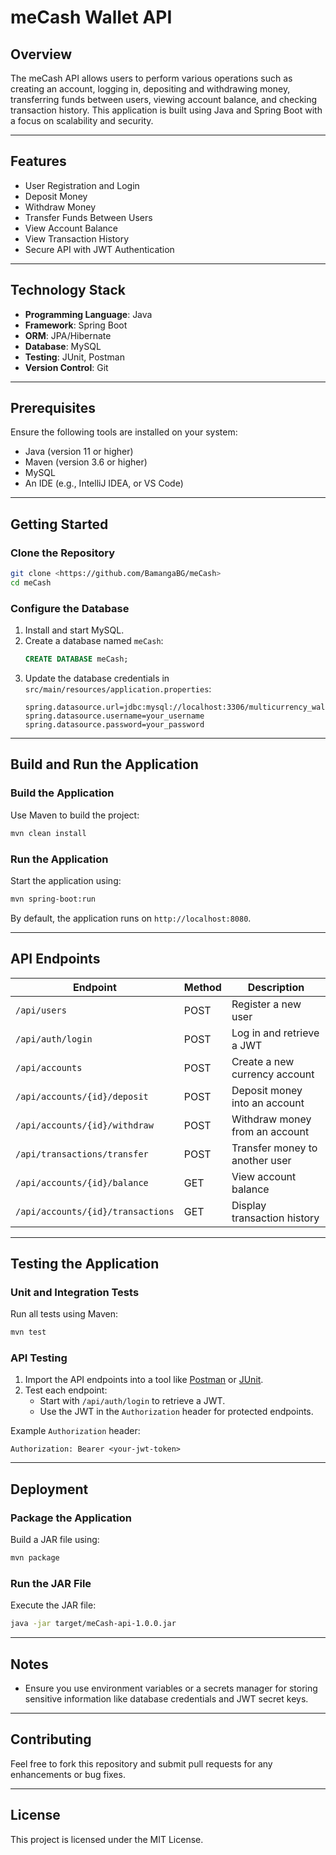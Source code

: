 # meCash Wallet API

## Overview
The meCash API allows users to perform various operations such as creating an account, logging in, depositing and withdrawing money, transferring funds between users, viewing account balance, and checking transaction history. This application is built using Java and Spring Boot with a focus on scalability and security.

---

## Features
- User Registration and Login
- Deposit Money
- Withdraw Money
- Transfer Funds Between Users
- View Account Balance
- View Transaction History
- Secure API with JWT Authentication

---

## Technology Stack
- **Programming Language**: Java
- **Framework**: Spring Boot
- **ORM**: JPA/Hibernate
- **Database**: MySQL
- **Testing**: JUnit, Postman
- **Version Control**: Git

---

## Prerequisites
Ensure the following tools are installed on your system:
- Java (version 11 or higher)
- Maven (version 3.6 or higher)
- MySQL
- An IDE (e.g., IntelliJ IDEA, or VS Code)

---

## Getting Started

### Clone the Repository
```bash
git clone <https://github.com/BamangaBG/meCash>
cd meCash
```

### Configure the Database
1. Install and start MySQL.
2. Create a database named `meCash`:
   ```sql
   CREATE DATABASE meCash;
   ```
3. Update the database credentials in `src/main/resources/application.properties`:
   ```properties
   spring.datasource.url=jdbc:mysql://localhost:3306/multicurrency_wallet
   spring.datasource.username=your_username
   spring.datasource.password=your_password
   ```

---

## Build and Run the Application

### Build the Application
Use Maven to build the project:
```bash
mvn clean install
```

### Run the Application
Start the application using:
```bash
mvn spring-boot:run
```
By default, the application runs on `http://localhost:8080`.

---

## API Endpoints
| Endpoint                        | Method | Description                    |
|---------------------------------|--------|--------------------------------|
| `/api/users`                    | POST   | Register a new user            |
| `/api/auth/login`               | POST   | Log in and retrieve a JWT      |
| `/api/accounts`                 | POST   | Create a new currency account  |
| `/api/accounts/{id}/deposit`    | POST   | Deposit money into an account  |
| `/api/accounts/{id}/withdraw`   | POST   | Withdraw money from an account |
| `/api/transactions/transfer`    | POST   | Transfer money to another user |
| `/api/accounts/{id}/balance`    | GET    | View account balance           |
| `/api/accounts/{id}/transactions`| GET   | Display transaction history    |

---

## Testing the Application

### Unit and Integration Tests
Run all tests using Maven:
```bash
mvn test
```

### API Testing
1. Import the API endpoints into a tool like [Postman](https://www.postman.com/) or [JUnit](https://junit.org/junit5/).
2. Test each endpoint:
    - Start with `/api/auth/login` to retrieve a JWT.
    - Use the JWT in the `Authorization` header for protected endpoints.

Example `Authorization` header:
```plaintext
Authorization: Bearer <your-jwt-token>
```

---

## Deployment

### Package the Application
Build a JAR file using:
```bash
mvn package
```

### Run the JAR File
Execute the JAR file:
```bash
java -jar target/meCash-api-1.0.0.jar
```

---

## Notes
- Ensure you use environment variables or a secrets manager for storing sensitive information like database credentials and JWT secret keys.

---

## Contributing
Feel free to fork this repository and submit pull requests for any enhancements or bug fixes.

---

## License
This project is licensed under the MIT License.

